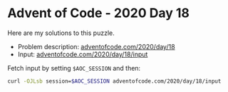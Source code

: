 # Advent of Code - 2020 Day 18
Here are my solutions to this puzzle.

* Problem description: [adventofcode.com/2020/day/18](https://adventofcode.com/2020/day/18)
* Input: [adventofcode.com/2020/day/18/input](https://adventofcode.com/2020/day/18/input)

Fetch input by setting `$AOC_SESSION` and then:
```bash
curl -OJLsb session=$AOC_SESSION adventofcode.com/2020/day/18/input
```
